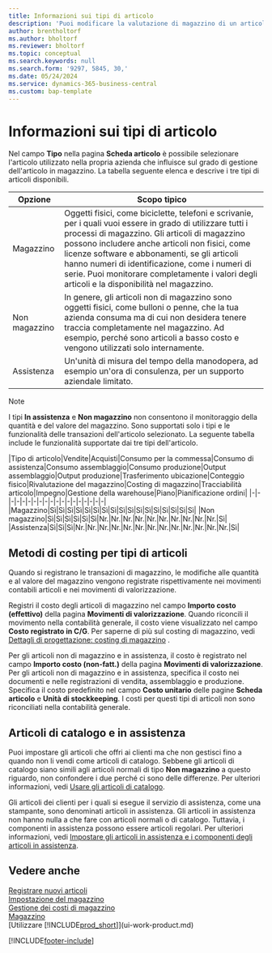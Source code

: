 ```yaml
---
title: Informazioni sui tipi di articolo
description: 'Puoi modificare la valutazione di magazzino di un articolo mediante i metodi di costing Media o FIFO, quando i costi degli articoli cambiano per i motivi diversi dalle transazioni.'
author: brentholtorf
ms.author: bholtorf
ms.reviewer: bholtorf
ms.topic: conceptual
ms.search.keywords: null
ms.search.form: '9297, 5845, 30,'
ms.date: 05/24/2024
ms.service: dynamics-365-business-central
ms.custom: bap-template
---
```

# Informazioni sui tipi di articolo

Nel campo **Tipo** nella pagina **Scheda articolo** è possibile selezionare l'articolo utilizzato nella propria azienda che influisce sul grado di gestione dell'articolo in magazzino. La tabella seguente elenca e descrive i tre tipi di articoli disponibili.

|Opzione|Scopo tipico|
|------|-----------|
|Magazzino|Oggetti fisici, come biciclette, telefoni e scrivanie, per i quali vuoi essere in grado di utilizzare tutti i processi di magazzino. Gli articoli di magazzino possono includere anche articoli non fisici, come licenze software e abbonamenti, se gli articoli hanno numeri di identificazione, come i numeri di serie. Puoi monitorare completamente i valori degli articoli e la disponibilità nel magazzino.|
|Non magazzino|In genere, gli articoli non di magazzino sono oggetti fisici, come bulloni o penne, che la tua azienda consuma ma di cui non desidera tenere traccia completamente nel magazzino. Ad esempio, perché sono articoli a basso costo e vengono utilizzati solo internamente.|
|Assistenza|Un'unità di misura del tempo della manodopera, ad esempio un'ora di consulenza, per un supporto aziendale limitato.|

> [!NOTE]
> I tipi **In assistenza** e **Non magazzino** non consentono il monitoraggio della quantità e del valore del magazzino. Sono supportati solo i tipi e le funzionalità delle transazioni dell'articolo selezionato. La seguente tabella include le funzionalità supportate dai tre tipi dell'articolo.

|Tipo di articolo|Vendite|Acquisti|Consumo per la commessa|Consumo di assistenza|Consumo assemblaggio|Consumo produzione|Output assemblaggio|Output produzione|Trasferimento ubicazione|Conteggio fisico|Rivalutazione del magazzino|Costing di magazzino|Tracciabilità articolo|Impegno|Gestione della warehouse|Piano|Pianificazione ordini|
|-|-|-|-|-|-|-|-|-|-|-|-|-|-|-|-|-|-|-|
|Magazzino|Sì|Sì|Sì|Sì|Sì|Sì|Sì|Sì|Sì|Sì|Sì|Sì|Sì|Sì|Sì|Sì|Sì|
|Non magazzino|Sì|Sì|Sì|Sì|Sì|Sì|Nr.|Nr.|Nr.|Nr.|Nr.|Nr.|Nr.|Nr.|Nr.|Nr.|Sì|
|Assistenza|Sì|Sì|Sì|Nr.|Nr.|Nr.|Nr.|Nr.|Nr.|Nr.|Nr.|Nr.|Nr.|Nr.|Nr.|Nr.|Sì|

## Metodi di costing per tipi di articoli

Quando si registrano le transazioni di magazzino, le modifiche alle quantità e al valore del magazzino vengono registrate rispettivamente nei movimenti contabili articoli e nei movimenti di valorizzazione.

Registri il costo degli articoli di magazzino nel campo **Importo costo (effettivo)** della pagina **Movimenti di valorizzazione**. Quando riconcili il movimento nella contabilità generale, il costo viene visualizzato nel campo **Costo registrato in C/G**. Per saperne di più sul costing di magazzino, vedi [Dettagli di progettazione: costing di magazzino](design-details-inventory-costing.md) .

Per gli articoli non di magazzino e in assistenza, il costo è registrato nel campo **Importo costo (non-fatt.)** della pagina **Movimenti di valorizzazione**. Per gli articoli non di magazzino e in assistenza, specifica il costo nei documenti e nelle registrazioni di vendita, assemblaggio e produzione. Specifica il costo predefinito nel campo **Costo unitario** delle pagine **Scheda articolo** e **Unità di stockkeeping**. I costi per questi tipi di articoli non sono riconciliati nella contabilità generale.

## Articoli di catalogo e in assistenza

Puoi impostare gli articoli che offri ai clienti ma che non gestisci fino a quando non li vendi come articoli di catalogo. Sebbene gli articoli di catalogo siano simili agli articoli normali di tipo **Non magazzino** a questo riguardo, non confondere i due perché ci sono delle differenze. Per ulteriori informazioni, vedi [Usare gli articoli di catalogo](inventory-how-work-nonstock-items.md).

Gli articoli dei clienti per i quali si esegue il servizio di assistenza, come una stampante, sono denominati articoli in assistenza. Gli articoli in assistenza non hanno nulla a che fare con articoli normali o di catalogo. Tuttavia, i componenti in assistenza possono essere articoli regolari. Per ulteriori informazioni, vedi [Impostare gli articoli in assistenza e i componenti degli articoli in assistenza](service-how-setup-service-items.md).

## Vedere anche

[Registrare nuovi articoli](inventory-how-register-new-items.md)  
[Impostazione del magazzino](inventory-setup-inventory.md)  
[Gestione dei costi di magazzino](finance-manage-inventory-costs.md)  
[Magazzino](inventory-manage-inventory.md)  
[Utilizzare [!INCLUDE[prod_short](includes/prod_short.md)]](ui-work-product.md)

[!INCLUDE[footer-include](includes/footer-banner.md)]
